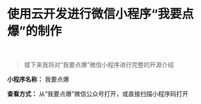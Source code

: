 <h1>使用云开发进行微信小程序“我要点爆”的制作</h1><br/>

>接下来我将对“我要点爆”微信小程序进行完整的开源介绍

**小程序名称：**  我要点爆

**查看方式：** 从“我要点爆”微信公众号打开，或直接扫描小程序码打开
